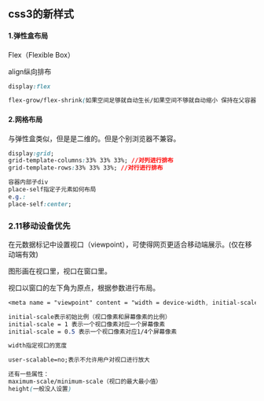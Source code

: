 ## css3的新样式

#### 1.弹性盒布局

Flex（Flexible Box）

align纵向排布

```css
display:flex

flex-grow/flex-shrink(如果空间足够就自动生长/如果空间不够就自动缩小 保持在父容器里)
```

#### 2.网格布局

与弹性盒类似，但是是二维的。但是个别浏览器不兼容。

```css
display:grid;
grid-template-columns:33% 33% 33%; //对列进行排布
grid-template-rows:33% 33% 33%; //对行进行排布

容器内部子div
place-self指定子元素如何布局
e.g.:
place-self:center;
```

### 2.11移动设备优先

在元数据标记中设置视口（viewpoint），可使得网页更适合移动端展示。(仅在移动端有效)

图形画在视口里，视口在窗口里。

视口以窗口的左下角为原点，根据参数进行布局。

```css
<meta name = "viewpoint" content = "width = device-width, initial-scale = 1">

initial-scale表示初始比例（视口像素和屏幕像素的比例）
initial-scale = 1 表示一个视口像素对应一个屏幕像素
initial-scale = 0.5 表示一个视口像素对应1/4个屏幕像素

width指定视口的宽度

user-scalable=no;表示不允许用户对视口进行放大

还有一些属性：
maximum-scale/minimum-scale（视口的最大最小值）
height(一般没人设置)
```

